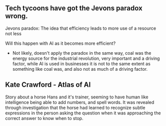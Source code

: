 ## Tech tycoons have got the Jevons paradox wrong.
Jevons paradox: The idea that efficiency leads to more use of a resource not less

Will this happen with AI as it becomes more efficient?
- Not likely, doesn't apply the paradox in the same way, coal was the energy source for the industrial revolution, very important and a driving factor, while AI is used in businesses it is not to the same extent as something like coal was, and also not as much of a driving factor. 

## Kate Crawford - Atlas of AI

Story about a horse Hans and it's trainer, seeming to have human like intelligence being able to add numbers, and spell words. It was revealed through investigation that the horse had learned to recognize subtle expressions in the person asking the question when it was approaching the correct answer to know when to stop. 